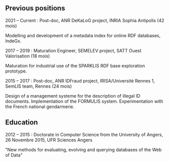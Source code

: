 ## Previous positions

2021 – Current 
: Post-doc, ANR DeKaLoG project, INRIA Sophia Antipolis (42 mois)

Modelling and development of a metadata index for online RDF databases, IndeGx.

2017 – 2019 
: Maturation Engineer, SEMELEV project, SATT Ouest Valorisation (18 mois)


Maturation for industrial use of the SPARKLIS RDF base exploration prototype.

2015 – 2017 
: Post-doc, ANR IDFraud project, IRISA/Université Rennes 1, SemLIS team, Rennes (24 mois)

Design of a management systeme for the description of illegal ID documents. Implementation of the FORMULIS system. Experimentation with the French national gendarmerie.

## Education

2012 – 2015
: Doctorate in Computer Science from the University of Angers, 26 Novembre 2015, UFR Sciences
Angers  

"New methods for evaluating, evolving and querying databases of the Web of Data"